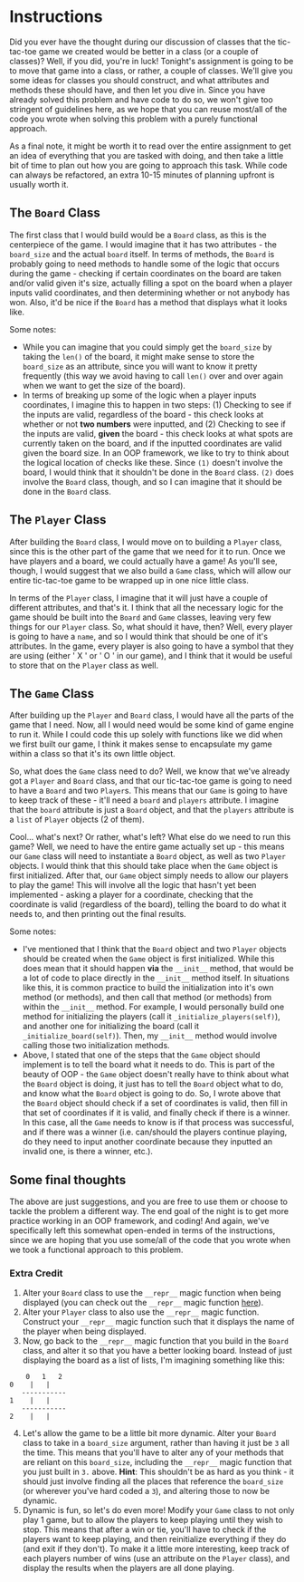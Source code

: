 # Instructions

Did you ever have the thought during our discussion of classes that the tic-tac-toe game we created would be better in a class (or a couple of classes)? Well, if you did, you're in luck! Tonight's assignment is going to be to move that game into a class, or rather, a couple of classes. We'll give you some ideas for classes you should construct, and what attributes and methods these should have, and then let you dive in. Since you have already solved this problem and have code to do so, we won't give too stringent of guidelines here, as we hope that you can reuse most/all of the code you wrote when solving this problem with a purely functional approach. 

As a final note, it might be worth it to read over the entire assignment to get an idea of everything that you are tasked with doing, and then take a little bit of time to plan out how you are going to approach this task. While code can always be refactored, an extra 10-15 minutes of planning upfront is usually worth it.

## The `Board` Class

The first class that I would build would be a `Board` class, as this is the centerpiece of the game. I would imagine that it has two attributes - the `board_size` and the actual `board` itself. In terms of methods, the `Board` is probably going to need methods to handle some of the logic that occurs during the game - checking if certain coordinates on the board are taken and/or valid given it's size, actually filling a spot on the board when a player inputs valid coordinates, and then determining whether or not anybody has won. Also, it'd be nice if the `Board` has a method that displays what it looks like.    

Some notes: 

* While you can imagine that you could simply get the `board_size` by taking the `len()` of the board, it might make sense to store the `board_size` as an attribute, since you will want to know it pretty frequently (this way we avoid having to call `len()` over and over again when we want to get the size of the board). 
* In terms of breaking up some of the logic when a player inputs coordinates, I imagine this to happen in two steps: (1) Checking to see if the inputs are valid, regardless of the board - this check looks at whether or not **two numbers** were inputted, and (2) Checking to see if the inputs are valid, **given** the board - this check looks at what spots are currently taken on the board, and if the inputted coordinates are valid given the board size. In an OOP framework, we like to try to think about the logical location of checks like these. Since `(1)` doesn't involve the board, I would think that it shouldn't be done in the `Board` class. `(2)` does involve the `Board` class, though, and so I can imagine that it should be done in the `Board` class.  

## The `Player` Class

After building the `Board` class, I would move on to building a `Player` class, since this is the other part of the game that we need for it to run. Once we have players and a board, we could actually have a game! As you'll see, though, I would suggest that we also build a `Game` class, which will allow our entire tic-tac-toe game to be wrapped up in one nice little class.  

In terms of the `Player` class, I imagine that it will just have a couple of different attributes, and that's it. I think that all the necessary logic for the game should be built into the `Board` and `Game` classes, leaving very few things for our `Player` class. So, what should it have, then? Well, every player is going to have a `name`, and so I would think that should be one of it's attributes. In the game, every player is also going to have a symbol that they are using (either ' X ' or ' O ' in our game), and I think that it would be useful to store that on the `Player` class as well.  

## The `Game` Class

After building up the `Player` and `Board` class, I would have all the parts of the game that I need. Now, all I would need would be some kind of game engine to run it. While I could code this up solely with functions like we did when we first built our game, I think it makes sense to encapsulate my game within a class so that it's its own little object. 

So, what does the `Game` class need to do? Well, we know that we've already got a `Player` and `Board` class, and that our tic-tac-toe game is going to need to have a `Board` and two `Player`s. This means that our `Game` is going to have to keep track of these - it'll need a `board` and `players` attribute. I imagine that the `board` attribute is just a `Board` object, and that the `players` attribute is a `list` of `Player` objects (2 of them).

Cool... what's next? Or rather, what's left? What else do we need to run this game? Well, we need to have the entire game actually set up - this means our `Game` class will need to instantiate a `Board` object, as well as two `Player` objects. I would think that this should take place when the `Game` object is first initialized.  After that, our `Game` object simply needs to allow our players to play the game! This will involve all the logic that hasn't yet been implemented - asking a player for a coordinate, checking that the coordinate is valid (regardless of the board), telling the board to do what it needs to, and then printing out the final results. 

Some notes: 

* I've mentioned that I think that the `Board` object and two `Player` objects should be created when the `Game` object is first initialized. While this does mean that it should happen **via** the `__init__` method, that would be a lot of code to place directly in the `__init__`  method itself. In situations like this, it is common practice to build the initialization into it's own method (or methods), and then call that method (or methods) from within the `__init__` method. For example, I would personally build one method for initializing the players (call it `_initialize_players(self)`), and another one for initializing the board (call it `_initialize_board(self)`). Then, my `__init__` method would involve calling those two initialization methods. 
* Above, I stated that one of the steps that the `Game` object should implement is to tell the board what it needs to do. This is part of the beauty of OOP - the `Game` object doesn't really have to think about what the `Board` object is doing, it just has to tell the `Board` object what to do, and know what the `Board` object is going to do. So, I wrote above that the `Board` object should check if a set of coordinates is valid, then fill in that set of coordinates if it is valid, and finally check if there is a winner. In this case, all the `Game` needs to know is if that process was successful, and if there was a winner (i.e. can/should the players continue playing, do they need to input another coordinate because they inputted an invalid one, is there a winner, etc.).  

## Some final thoughts

The above are just suggestions, and you are free to use them or choose to tackle the problem a different way. The end goal of the night is to get more practice working in an OOP framework, and coding! And again, we've specifically left this somewhat open-ended in terms of the instructions, since we are hoping that you use some/all of the code that you wrote when we took a functional approach to this problem. 

### Extra Credit

1. Alter your `Board` class to use the `__repr__` magic function when being displayed (you can check out the `__repr__` magic function [here](http://www.rafekettler.com/magicmethods.html#representations)). 
2. Alter your `Player` class to also use the `__repr__` magic function. Construct your `__repr__` magic function such that it displays the name of the player when being displayed. 
3. Now, go back to the `__repr__` magic function that you build in the `Board` class, and alter it so that you have a better looking board. Instead of just displaying the board as a list of lists, I'm imagining something like this: 

 ```
     0   1   2
 0    |   |  
    -----------
 1    |   | 
    -----------
 2    |   | 
```
4. Let's allow the game to be a little bit more dynamic. Alter your `Board` class to take in a `board_size` argument, rather than having it just be `3` all the time. This means that you'll have to alter any of your methods that are reliant on this `board_size`, including the `__repr__` magic function that you just built in `3.` above. **Hint**: This shouldn't be as hard as you think - it should just involve finding all the places that reference the `board_size` (or wherever you've hard coded a `3`), and altering those to now be dynamic. 
5. Dynamic is fun, so let's do even more! Modify your `Game` class to not only play 1 game, but to allow the players to keep playing until they wish to stop. This means that after a win or tie, you'll have to check if the players want to keep playing, and then reinitialize everything if they do (and exit if they don't). To make it a little more interesting, keep track of each players number of wins (use an attribute on the `Player` class), and display the results when the players are all done playing.  
